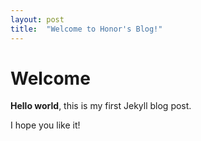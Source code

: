 ```yaml
---
layout: post
title:  "Welcome to Honor's Blog!"
---
```


# Welcome

**Hello world**, this is my first Jekyll blog post.

I hope you like it!
